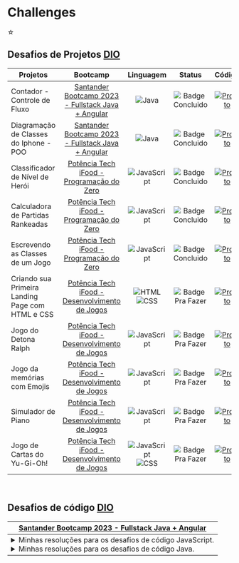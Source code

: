 # Challenges

☆

## Desafios de Projetos [DIO](https://web.dio.me)

| Projetos | Bootcamp |  Linguagem | Status |  Código | 
| ------ | :----------: | :----------: | :---: |:-----: |
| Contador - Controle de Fluxo | [Santander Bootcamp 2023 - Fullstack Java + Angular](https://web.dio.me/track/bf7abb82-1324-4074-9949-f474a1a911fe) | ![Java](https://img.shields.io/badge/-Java-05122A?style=flat&logo=openjdk) | ![Badge Concluido ](https://img.shields.io/badge/CONCLUIDO-44CC11?style=for-the-badge) | [![Projeto](https://img.shields.io/badge/Projeto-FF5A5F?style=for-the-badge)](https://github.com/arodlima/challenges/tree/main/DIO/Desafios%20de%20Projetos/_Java/controle-fluxo) | 
| Diagramação de Classes do Iphone - POO | [Santander Bootcamp 2023 - Fullstack Java + Angular](https://web.dio.me/track/bf7abb82-1324-4074-9949-f474a1a911fe)| ![Java](https://img.shields.io/badge/-Java-05122A?style=flat&logo=openjdk) |  ![Badge Concluido ](https://img.shields.io/badge/CONCLUIDO-44CC11?style=for-the-badge) | [![Projeto](https://img.shields.io/badge/Projeto-FF5A5F?style=for-the-badge)](https://github.com/arodlima/challenges/tree/main/DIO/Desafios%20de%20Projetos/_Java/iphone-poo) |
| Classificador de Nível de Herói | [Potência Tech iFood - Programação do Zero](https://web.dio.me/track/potencia-tech-ifood-programacao-do-zero) | ![JavaScript](https://img.shields.io/badge/-JavaScript-05122A?style=flat&logo=JavaScript) | ![Badge Concluido ](https://img.shields.io/badge/CONCLUIDO-44CC11?style=for-the-badge) | [![Projeto](https://img.shields.io/badge/Projeto-FF5A5F?style=for-the-badge)](https://github.com/arodlima/challenges/tree/main/DIO/Desafios%20de%20Projetos/Classificador%20de%20Nível%20de%20Herói) | 
| Calculadora de Partidas Rankeadas | [Potência Tech iFood - Programação do Zero](https://web.dio.me/track/potencia-tech-ifood-programacao-do-zero) | ![JavaScript](https://img.shields.io/badge/-JavaScript-05122A?style=flat&logo=JavaScript) | ![Badge Concluido ](https://img.shields.io/badge/CONCLUIDO-44CC11?style=for-the-badge) | [![Projeto](https://img.shields.io/badge/Projeto-FF5A5F?style=for-the-badge)](https://github.com/arodlima/challenges/tree/main/DIO/Desafios%20de%20Projetos/Calculadora%20de%20Partidas%20Rankeadas) |
| Escrevendo as Classes de um Jogo | [Potência Tech iFood - Programação do Zero](https://web.dio.me/track/potencia-tech-ifood-programacao-do-zero) | ![JavaScript](https://img.shields.io/badge/-JavaScript-05122A?style=flat&logo=JavaScript) | ![Badge Concluido ](https://img.shields.io/badge/CONCLUIDO-44CC11?style=for-the-badge) | [![Projeto](https://img.shields.io/badge/Projeto-FF5A5F?style=for-the-badge)](linkaqui) |
| Criando sua Primeira Landing Page com HTML e CSS | [Potência Tech iFood - Desenvolvimento de Jogos](link) | ![HTML](https://img.shields.io/badge/-HTML-05122A?style=flat&logo=html5) <br> ![CSS](https://img.shields.io/badge/-CSS-05122A?style=flat&logo=css3) | ![Badge Pra Fazer](https://img.shields.io/badge/PARA%20FAZER-9999A1?style=for-the-badge) | [![Projeto](https://img.shields.io/badge/Projeto-FF5A5F?style=for-the-badge)](linkaqui) |
| Jogo do Detona Ralph | [Potência Tech iFood - Desenvolvimento de Jogos](link) | ![JavaScript](https://img.shields.io/badge/-JavaScript-05122A?style=flat&logo=JavaScript) | ![Badge Pra Fazer](https://img.shields.io/badge/PARA%20FAZER-9999A1?style=for-the-badge) | [![Projeto](https://img.shields.io/badge/Projeto-FF5A5F?style=for-the-badge)](linkaqui) |
| Jogo da memórias com Emojis | [Potência Tech iFood - Desenvolvimento de Jogos](link) | ![JavaScript](https://img.shields.io/badge/-JavaScript-05122A?style=flat&logo=JavaScript) | ![Badge Pra Fazer](https://img.shields.io/badge/PARA%20FAZER-9999A1?style=for-the-badge) | [![Projeto](https://img.shields.io/badge/Projeto-FF5A5F?style=for-the-badge)](linkaqui) |
| Simulador de Piano | [Potência Tech iFood - Desenvolvimento de Jogos](link) | ![JavaScript](https://img.shields.io/badge/-JavaScript-05122A?style=flat&logo=JavaScript) | ![Badge Pra Fazer](https://img.shields.io/badge/PARA%20FAZER-9999A1?style=for-the-badge) | [![Projeto](https://img.shields.io/badge/Projeto-FF5A5F?style=for-the-badge)](linkaqui) |
| Jogo de Cartas do Yu-Gi-Oh! | [Potência Tech iFood - Desenvolvimento de Jogos](link) | ![JavaScript](https://img.shields.io/badge/-JavaScript-05122A?style=flat&logo=JavaScript) <br> ![CSS](https://img.shields.io/badge/-CSS-05122A?style=flat&logo=css3) | ![Badge Pra Fazer](https://img.shields.io/badge/PARA%20FAZER-9999A1?style=for-the-badge) | [![Projeto](https://img.shields.io/badge/Projeto-FF5A5F?style=for-the-badge)](linkaqui) |

<br>

## Desafios de código [DIO](https://web.dio.me)

|[Santander Bootcamp 2023 - Fullstack Java + Angular](https://web.dio.me/track/bf7abb82-1324-4074-9949-f474a1a911fe) |
| --- |
| <details> <summary>Minhas resoluções para os desafios de código JavaScript.</summary> <table><tr><th>N°</th><th>Desafios JavaScript</th><th>Código</th></tr><tr><td>01</td><td>Equilibrando o Saldo</td><td>[![Desafio](https://img.shields.io/badge/Desafio-ABF285?style=for-the-badge)](https://github.com/arodlima/challenges/tree/main/DIO/JavaScript/01%20-%20Equilibrando%20o%20saldo)</td></tr><tr><td>02</td><td>Organizando Seus Ativos</td><td>[![Desafio](https://img.shields.io/badge/Desafio-ABF285?style=for-the-badge)](https://github.com/arodlima/challenges/tree/main/DIO/JavaScript/02%20-%20Organizando%20seus%20ativos)</td></tr><tr><td>03</td><td>Condicionalmente Rico</td><td>[![Desafio](https://img.shields.io/badge/Desafio-ABF285?style=for-the-badge)](https://github.com/arodlima/challenges/tree/main/DIO/JavaScript/03%20-%20Condicionalmente%20rico)</td></tr><tr><td>04</td><td>Juros Compostos</td><td>[![Desafio](https://img.shields.io/badge/Desafio-ABF285?style=for-the-badge)](https://github.com/arodlima/challenges/tree/main/DIO/JavaScript/04%20-%20Juros%20compostos)</td></tr><tr><td>05</td><td>O Grande Deposito</td><td>[![Desafio](https://img.shields.io/badge/Desafio-ABF285?style=for-the-badge)](https://github.com/arodlima/challenges/tree/main/DIO/JavaScript/05%20-%20O%20grande%20deposito)</td></tr></table> </details> <details><summary>Minhas resoluções para os desafios de código Java.</summary> <table><tr><th>N°</th><th>Desafios Java</th><th>Código</th></tr><tr><td>01</td><td>Abrindo Contas</td><td>[![Desafio](https://img.shields.io/badge/Desafio-ABF285?style=for-the-badge)](https://github.com/arodlima/challenges/tree/main/DIO/Java/01%20-%20Abrindo%20conta)</td></tr><tr><td>02</td><td>Herança Bancária</td><td>[![Desafio](https://img.shields.io/badge/Desafio-ABF285?style=for-the-badge)](https://github.com/arodlima/challenges/tree/main/DIO/Java/02%20-%20Herança%20bancária)</td></tr><tr><td>03</td><td>Cofres Seguros</td><td>[![Desafio](https://img.shields.io/badge/Desafio-ABF285?style=for-the-badge)](https://github.com/arodlima/challenges/tree/main/DIO/Java/03%20-%20Cofres%20seguros)</td></tr><tr><td>04</td><td>Reunião de Acionistas</td><td>[![Desafio](https://img.shields.io/badge/Desafio-ABF285?style=for-the-badge)](https://github.com/arodlima/challenges/tree/main/DIO/Java/04%20-%20Reunião%20de%20acionistas)</td></tr><tr><td>05</td><td>A Última Transação</td><td>[![Desafio](https://img.shields.io/badge/Desafio-ABF285?style=for-the-badge)](https://github.com/arodlima/challenges/tree/main/DIO/Java/05%20-%20A%20última%20transação)</td></tr></table> </details> |

